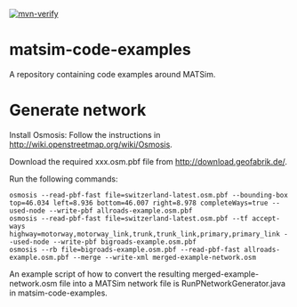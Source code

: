 [![mvn-verify](https://github.com/matsim-org/matsim-code-examples/actions/workflows/mvn-verify.yml/badge.svg?branch=15.x)](https://github.com/matsim-org/matsim-code-examples/actions/workflows/mvn-verify.yml)

# matsim-code-examples
A repository containing code examples around MATSim.

# Generate network
Install Osmosis: Follow the instructions in http://wiki.openstreetmap.org/wiki/Osmosis. 

Download the required xxx.osm.pbf file from http://download.geofabrik.de/. 

Run the following commands:
```
osmosis --read-pbf-fast file=switzerland-latest.osm.pbf --bounding-box top=46.034 left=8.936 bottom=46.007 right=8.978 completeWays=true --used-node --write-pbf allroads-example.osm.pbf
osmosis --read-pbf-fast file=switzerland-latest.osm.pbf --tf accept-ways highway=motorway,motorway_link,trunk,trunk_link,primary,primary_link --used-node --write-pbf bigroads-example.osm.pbf
osmosis --rb file=bigroads-example.osm.pbf --read-pbf-fast allroads-example.osm.pbf --merge --write-xml merged-example-network.osm 
```
An example script of how to convert the resulting merged-example-network.osm file into a MATSim network file is RunPNetworkGenerator.java in matsim-code-examples.
